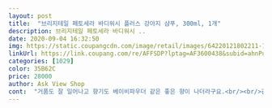 ```yaml
---
layout: post 
title:  "브리지테일 페토세라 바디워시 플러스 강아지 샴푸, 300ml, 1개" 
description: 브리지테일 페토세라 바디워시 ..
date: 2020-09-04 16:32:50 
img: https://static.coupangcdn.com/image/retail/images/64220121802211-1988e085-2f21-4614-9709-9d5b0f6edfbc.jpg 
linkUrl: https://link.coupang.com/re/AFFSDP?lptag=AF3600438&subid=ahnPublicAsk&pageKey=1251708625&itemId=2251160004&vendorItemId=4886941163&traceid=V0-113-c580a8403469e9c0 
categories: [1029] 
color: 35B62C 
price: 28000 
author: Ask View Shop 
cont:  "거품도 잘 일어나고 향기도 베이비파우더 같은 좋은 향이 나더라구요.<br/><br/>괜찮은 강아지샴푸를 찾아서 씻겨봐도 항상 씻고 난 뒤에<br/>그래서 씻은 후에도 냄새가 나지않고 애기들 피부에 좋은 순한 샴푸를 찾아보다가 강아지 키우는 친구가 이 샴푸를 추천해줬어요!<br/>냄새가 나고 애기도 항상 간지러워서 긁고 피부게 뭐가 났어요<br/>밖에 있는 시간이 많은 우리애가... <br/> 나이들어 털이 익어 누렁이가 되어가는 줄 알았던 우리애가... <br/> 강아지계의 러시안블루라는 얘기를 듣는 우리애가... <br/> 완전 뽀양이 복실이 됏어요 ㅜㅜㅋㅋㅋ<br/>보습도 잘 되는지 털도 뽀송뽀송하도 씻기고 며칠 지나도 냄새도 안나고 애기도 긁는것도 점점 줄어들고 너무 좋은 샴푸같아요<br/>샴푸를 항상 바꿔도 결과는 항상 똑같더라구요<br/>샵에서 데려왔는데 알고보니 파보장염, 피부병이 있었어요<br/>씻기고 나서 말릴 때 항상 간지러워서 긁고 난리도 아니었는데 말릴때 가만히있고 시원해하더라구요!<br/>씻길 때 향은 좀 강한건가? 싶었는데 전혀요 ㅋㅋㅋ 헹구고 나니까 완전 은은하고 좋은 향만 납니다!! 털결도 완전 부드러워요 ㅜㅜ 특히 꼬리는 만지는 거 싫어해서 빗질도 제대로 못시켜줬는데 목욕시키고 나니까 진짜 훠너어어얼씬 부드러워졌어요!<br/>이렇게 좋은 샴푸를 진작에 알았다면 좋았을텐데 너무 아쉬워요 앞으로 이 샴푸만 이용할거에요 감사합니다 ㅎㅎ<br/>이제 강아지는 그냥 강아지가 아니라 반려견으로 바뀐지 오래잖아요!? 저희집 강아지도 그냥 데리고 있는다라고 하기보다는 오래오래 같이 잘 살고싶다라는 생각으로 키우고 있어서 사료부터 배변패드까지 하나하나 좋은거로 신중하게 구매하고 사용하고 있어요 ) 사료랑 배변패드는 매번 쓰는 곳에서 구매해서 사용하는데 샴푸만큼은 한곳에 정착하기가 힘들더라구요ㅎㅎㅎ 그 이유가 저랑 엄마의 욕심이겠지만 오래 같이 있고 싶은 마음 때문인지 A샴푸 쓰다가 두드러기나 좀 안좋은 증상이 있으면 바로 다른 샴푸로 바꿔서 사용해요ㅎㅎ 이번에 쓰던 샴푸는 사용하고 너무 건조해서그런가 각질도 많이 생기고 해서 여기저기 추천받아 구매한건데 이게 성분이 순하고 피부보습에도 좋다길래 구매해봤어요^^ 다른 약하고 좋다는 샴푸는 향이 좀 맘에 안들었는데 이건 향이 뭔가 꽃향기 같으면서도 부들부들한느낌?? 하... <br/> 설명을 잘 못하겠는데 여튼 기가막히게 좋네요^^ 그래서 일단 받자마자 향에 만족했고 사용해보니 정말 보습도 잘된건지 사용하고 각질도 없어 좋네요 첫 사용이지만 꾸준히 사용해보고 좋으면 또 구매하러올께요!!<br/>저희 강아지 피부가 예민한건지, 샴푸가 좋지않은건지.<br/>.<br/><br/>저희 강아지는 2019년 8월생 비숑 남자아이에요<br/>제품만 좋으면 향기는 어떻든 상관 없다 생각했거든요? 근데 ㅋㅋㅋㅋㅋ 이 제품 써보고 아 좋은 제품 + 향기도 중요하구나 깨달았슴미다; 해외브랜드인 ㅋㄹㅅㅍ가 유명해서 썼었는데 목욕 시키고 한공간에 잇으면 머리가 띵 울릴만큼 멀미가 나는 향이라 한동안 목욕도 못시켰거든요<br/>진짜 완전 강추합니다 ㅜㅜ 저희집 애가 중<br/> -대형견이라 샴푸도 대용량으로 사고싶어요 ㅜㅜ 용량이 대형견 기준으로 조금 작은 것이 아쉬운곤 있어요 ㅎㅎ (대용량 내주세요)<br/>진짜진짜 잘썼어요 덕분에 놀러가서 치구들한테 인기짱 됏어요 ㅋㅋㅋ큐ㅜ<br/>처음에 쓰기 전엔 이 샴푸도 똑같겠지 하고 사용해봤는데<br/>처음엔 향이 좀 강한가? 싶어서 또 멀미크리 탈까봐 걱정했는데 전혀요!!!<br/>털갈이도 거의 끝나가서 이번에 맘먹고 목욕시키려고 제품 이것저것 뒤져봤어요.<br/> 그러다 저번 검진때 털밀고나서 알로페시아 생기고 나이들어 잔병치레때문에 여기저기 아팠을 때 지인 추천으로 클이어랑 페토세라 크림 쓰고 효과가 생각보다 ㄱㅊ았어서 이번에는 샴푸까지 구매해서 써봣습니다ㅎㅎ<br/>" 
---
```

